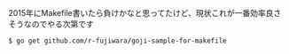 2015年にMakefile書いたら負けかなと思ってたけど、現状これが一番効率良さそうなのでやる次第です

```
$ go get github.com/r-fujiwara/goji-sample-for-makefile
```
